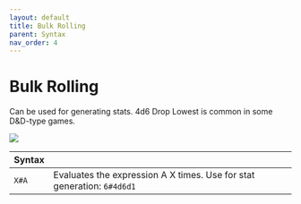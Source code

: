 ```yaml
---
layout: default
title: Bulk Rolling
parent: Syntax
nav_order: 4
---
```


# Bulk Rolling

Can be used for generating stats. 4d6 Drop Lowest is common in some D&D-type games.

![](assets/stat-generation.png)

| Syntax            |                                                                                                                                                          |
|-------------------|----------------------------------------------------------------------------------------------------------------------------------------------------------|
| `X#A`             | Evaluates the expression A X times. Use for stat generation: `6#4d6d1`                                                                                   |
